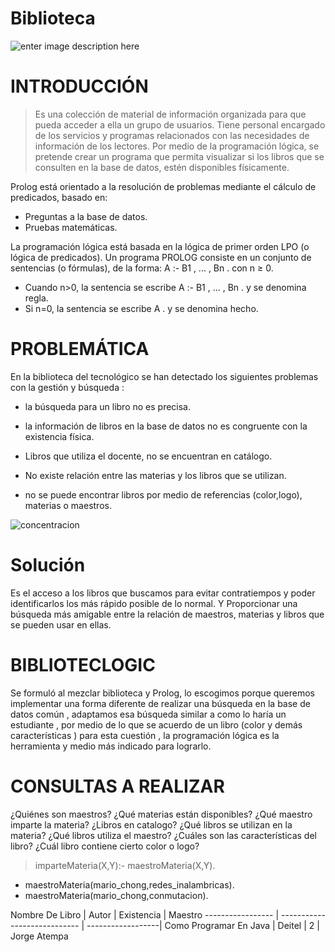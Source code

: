 # Biblioteca
![enter image description here](https://lh3.googleusercontent.com/WWmZYN0Nj4SVgCeyMjdl4HlZ-4dwoN7YKy7ZuM30BN2usn_D9DHnp05_STjtUm7gcVRq0fQf=s250 "libros.jpg")

# INTRODUCCIÓN
> Es una colección de material de información organizada para que pueda acceder a ella un grupo de usuarios. Tiene personal encargado de los servicios y programas relacionados con las necesidades de información de los lectores.
>Por medio de la programación lógica, se pretende crear un programa que permita visualizar si los libros que se consulten en la base de datos, estén disponibles físicamente.

Prolog está orientado a la resolución de problemas mediante el cálculo de predicados, basado en:

* Preguntas a la base de datos.
* Pruebas matemáticas.

La programación lógica está basada en la lógica de primer orden LPO (o lógica de predicados). Un programa PROLOG consiste en un conjunto de sentencias (o fórmulas), de la forma: A :- B1 , ... , Bn . con n ≥ 0.

* Cuando n>0, la sentencia se escribe A :- B1 , ... , Bn . y se denomina regla.
* Si n=0, la sentencia se escribe A . y se denomina hecho.

# PROBLEMÁTICA
En la biblioteca del tecnológico se han detectado los siguientes problemas con la gestión y búsqueda :

- la búsqueda para un libro no es precisa.

- la información de libros en la base de datos no es congruente con la existencia física.

- Libros que utiliza el docente, no se encuentran en catálogo.

- No existe relación entre las materias y los libros que se utilizan.

- no se puede encontrar libros por medio de referencias (color,logo), materias o maestros.

![concentracion](https://github.com/simmarin/Biblioteca-Prolog/blob/master/ImagenLibro/busqueda.jpg?raw=true")

# Solución
Es el acceso a los libros que buscamos para evitar contratiempos y poder identificarlos los más rápido posible de lo normal. Y Proporcionar una búsqueda más amigable entre la relación de  maestros, materias y libros que se pueden usar en ellas.

# BIBLIOTECLOGIC
Se formuló al mezclar biblioteca y Prolog, lo escogimos porque queremos implementar una forma diferente de realizar una búsqueda en la base de datos común , adaptamos esa búsqueda similar a como lo haría un estudiante , por medio de lo que se acuerdo de un libro (color y demás características  ) para esta cuestión , la programación lógica es la herramienta y medio más  indicado para lograrlo.

# CONSULTAS A REALIZAR
¿Quiénes son maestros?
¿Qué materias están disponibles?
¿Qué maestro imparte la materia?
¿Libros en catalogo?
¿Qué libros se utilizan en la materia?
¿Qué libros utiliza el maestro?
¿Cuáles son las características del libro?
¿Cuál libro contiene cierto color o logo?


> imparteMateria(X,Y):- maestroMateria(X,Y).

* maestroMateria(mario_chong,redes_inalambricas).
* maestroMateria(mario_chong,conmutacion).

 Nombre De Libro                 |      Autor       |    Existencia      | Maestro
  ----------------- | ---------------------------- | ------------------|
  Como Programar En Java |    Deitel         | 2 | Jorge Atempa
